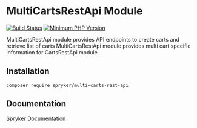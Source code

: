 # MultiCartsRestApi Module
[![Build Status](https://travis-ci.org/spryker/multi-carts-rest-api.svg)](https://travis-ci.org/spryker/multi-carts-rest-api)
[![Minimum PHP Version](https://img.shields.io/badge/php-%3E%3D%207.2-8892BF.svg)](https://php.net/)

MultiCartsRestApi module provides API endpoints to create carts and retrieve list of carts
MultiCartsRestApi module provides multi cart specific information for CartsRestApi module.

## Installation

```
composer require spryker/multi-carts-rest-api
```

## Documentation

[Spryker Documentation](https://academy.spryker.com/developing_with_spryker/module_guide/modules.html)
